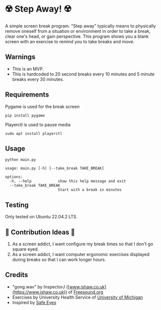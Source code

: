 # :radioactive: Step Away! :radioactive:
A simple screen break program. "Step away" typically means to physically remove oneself from a situation or environment in order to take a break, clear one's head, or gain perspective. This program shows you a blank screen with an exercise to remind you to take breaks and move.

## Warnings
- This is an MVP.
- This is hardcoded to 20 second breaks every 10 minutes and 5 minute breaks every 30 minutes.

## Requirements
Pygame is used for the break screen

`pip install pygame`

Playerctl is used to pause media

`sudo apt install playerctl`

## Usage
`python main.py`

```
usage: main.py [-h] [--take_break TAKE_BREAK]

options:
  -h, --help            show this help message and exit
  --take_break TAKE_BREAK
                        Start with a break in minutes
```

## Testing
Only tested on Ubuntu 22.04.2 LTS.

## :exploding_head: Contribution Ideas :exploding_head:
1. As a screen addict, I want configure my break times so that I don't go square eyed.
2. As a screen addict, I want computer ergonomic exercises displayed during breaks so that I can work longer hours.

## Credits
- "gong.wav" by InspectorJ ([www.jshaw.co.uk](https://www.jshaw.co.uk)) of [Freesound.org](http://freesound.org/)
- Exercises by University Health Service of [University of Michigan](https://uhs.umich.edu/computerergonomics)
- Inspired by [Safe Eyes](https://github.com/slgobinath/SafeEyes)